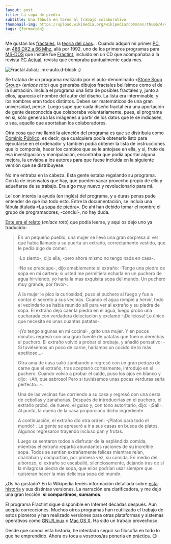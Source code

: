 ```yaml
---
layout: post
title: La sopa de piedra
subtitle: Una fábula en torno al trabajo colaborativo
thumbnail-img: https://upload.wikimedia.org/wikipedia/commons/thumb/4/44/JMB_JULIA_Z_%3D_Sin%28Z%29_%2B_C_Si_K3%3D2_%28Tipus%3D_2001%29%28_1600x_1200%29_4_.88_2_0_10_Pal%3D_13_24_Fc%3D_1_1_%28Iter%3D_3400%29Seg%3D_74.jpg/1280px-JMB_JULIA_Z_%3D_Sin%28Z%29_%2B_C_Si_K3%3D2_%28Tipus%3D_2001%29%28_1600x_1200%29_4_.88_2_0_10_Pal%3D_13_24_Fc%3D_1_1_%28Iter%3D_3400%29Seg%3D_74.jpg
tags: [formación]
---
```

Me gustan los [fractales](http://es.wikipedia.org/wiki/Fractal), la [teoría del caos](http://es.wikipedia.org/wiki/Teor%C3%ADa_del_caos)… Cuando adquirí mi primer [PC](http://es.wikipedia.org/wiki/Computadora_personal), un [486 DX2 a 66 Mhz.](http://es.wikipedia.org/wiki/Intel_80486) allá por 1992, uno de los primeros programas para [MS-DOS](http://es.wikipedia.org/wiki/MS-DOS) que instalé fue [Fractint](http://www.fractint.org/), incluido en un CD que acompañaba a la revista [PC Actual](https://www.malavida.com/es/pcactual/), revista que compraba puntualmente cada mes.

![Fractal Julia](https://upload.wikimedia.org/wikipedia/commons/thumb/4/44/JMB_JULIA_Z_%3D_Sin%28Z%29_%2B_C_Si_K3%3D2_%28Tipus%3D_2001%29%28_1600x_1200%29_4_.88_2_0_10_Pal%3D_13_24_Fc%3D_1_1_%28Iter%3D_3400%29Seg%3D_74.jpg/1280px-JMB_JULIA_Z_%3D_Sin%28Z%29_%2B_C_Si_K3%3D2_%28Tipus%3D_2001%29%28_1600x_1200%29_4_.88_2_0_10_Pal%3D_13_24_Fc%3D_1_1_%28Iter%3D_3400%29Seg%3D_74.jpg){: .mx-auto.d-block :}

Se trataba de un programa realizado por el auto-denominado «[Stone Soup Group](http://spanky.triumf.ca/www/fractint/stone_soup.html)» (_enlace roto_) que generaba dibujos fractales bellísimos como el de la ilustración. Incluía el programa una lista de posibles fractales y, junto a ellos, aparecía el nombre del autor del diseño. La lista era interminable, y los nombres eran todos distintos. Deben ser matemáticos de una gran universidad, pensé. Luego supe que cada diseño fractal era una aportación de gente desconocida que colaboraba voluntariamente, pues, el programa en sí, sólo generaba las imágenes a partir de los datos que le se indicasen, o sea, aquello que aportaban los colaboradores.

Otra cosa que me llamó la atención del programa es que se distribuía como [Dominio Público](http://es.wikipedia.org/wiki/Dominio_p%C3%BAblico), es decir, que cualquiera podía obtenerlo listo para ejecutarse en el ordenador y también podía obtener la lista de instrucciones que lo componía, hacer los cambios que se le antojase en ella, y si, fruto de esa investigación y manipulación, encontraba que podía aportar alguna mejora, la enviaba a los autores para que fuese incluida en la siguiente versión que se distribuyese.

No me entraba en la cabeza. Esta gente estaba regalando su programa. Con la de insensatos que hay, que pueden sacar provecho propio de ello y adueñarse de su trabajo. Era algo muy nuevo y revolucionario para mi.

Leí con interés la ayuda (en inglés) del programa, y a duras penas pude entender de qué iba todo esto. Entre la documentación, se incluía una fábula titulada «[La sopa de piedra](http://es.wikipedia.org/wiki/Sopa_de_piedra)». De ahí han debido tomar el nombre el grupo de programadores, -concluí-, no hay duda.

[Este era el relato](http://www.nahee.com/spanky/www/fractint/stone_soup.html) (_enlace roto_) que podía leerse, y aquí os dejo uno ya traducido:

> En un pequeño pueblo, una mujer se llevó una gran sorpresa al ver que había llamado a su puerta un extraño, correctamente vestido, que le pedía algo de comer.
>
> -Lo siento-, dijo ella, -pero ahora mismo no tengo nada en casa-.
>
> -No se preocupe-, dijo amablemente el extraño: -Tengo una piedra de sopa en mi cartera; si usted me permitiera echarla en un puchero de agua hirviendo, yo haría la mas exquisita sopa del mundo. Un puchero muy grande, por favor-.
>
> A la mujer le pico la curiosidad, puso el puchero al fuego y fue a contar el secreto a sus vecinas. Cuando el agua rompió a hervir, todo el vecindario se había reunido allí para ver al extraño y su piedra de sopa. El extraño dejó caer la piedra en el agua, luego probó una cucharada con verdadera delectación y exclamó -¡Deliciosa! Lo único que necesita es unas cuantas patatas-.
>
> -¡Yo tengo algunas en mi cocina!-, grito una mujer. Y en pocos minutos regresó con una gran fuente de patatas que fueron derechas al puchero. El extraño volvió a probar el brebaje, y añadió pensativo: -Si tuviésemos un poco de carne, haríamos un cocido de lo más apetitoso…-
>
> Otra ama de casa salió zumbando y regresó con un gran pedazo de carne que el extraño, tras aceptarlo cortésmente, introdujo en el puchero. Cuando volvió a probar el caldo, puso los ojos en blanco y dijo: -¡Ah, que sabroso! Pero si tuviésemos unas pocas verduras sería perfecto…-.
>
> Una de las vecinas fue corriendo a su casa y regresó con una cesta de cebollas y zanahorias. Después de introducirlas en el puchero, el extraño probó, de nuevo, el guiso y, con tono autoritario, dijo: -¡Sal!-. Al punto, la dueña de la casa proporciono dicho ingrediente.
>
> A continuación, el extraño dio otra orden: -¡Platos para todo el mundo!-. La gente se apresuró a ir a sus casas en busca de platos. Algunos regresaron trayendo incluso pan y frutas.
>
> Luego se sentaron todos a disfrutar de la espléndida comida, mientras el extraño repartía abundantes raciones de su increíble sopa. Todos se sentían extrañamente felices mientras reían, charlaban y compartían, por primera vez, su comida. En medio del alborozo, el extraño se escabulló, silenciosamente, dejando tras de sí la milagrosa piedra de sopa, que ellos podrían usar siempre que quisieran hacer la más deliciosa sopa del mundo.

¿Os ha gustado? En la Wikipedia tenéis información detallada sobre [esta historia](http://es.wikipedia.org/wiki/Sopa_de_piedra) y sus distintas versiones. La narración era clarificadora, y me dejó una gran lección: **si compartimos, sumamos**.

El programa Fractint sigue disponible en Internet décadas después. Aún acepta correcciones. Muchos otros programas han reutilizado el trabajo de estos pioneros y han realizado versiones para otras plataformas y sistemas operativos como [GNU/Linux](http://es.wikipedia.org/wiki/GNU/Linux) o [Mac OS X](http://es.wikipedia.org/wiki/Mac_OS_X). Ha sido un trabajo provechoso.

Desde que conocí esta historia, he intentado seguir su filosofía en todo lo que he emprendido. Ahora os toca a vosotros/as ponerla en práctica. 😉